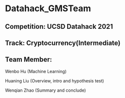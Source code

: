 # Datahack_GMSTeam
## Competition: UCSD Datahack 2021
## Track: Cryptocurrency(Intermediate)
## Team Member:
 Wenbo Hu (Machine Learning)
 
 Huaning Liu (Overview, intro and hypothesis test)
 
 Wenqian Zhao (Summary and conclude)
